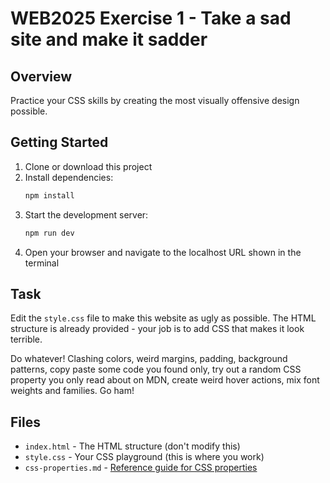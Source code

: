 # WEB2025 Exercise 1 - Take a sad site and make it sadder

## Overview
Practice your CSS skills by creating the most visually offensive design possible.

## Getting Started

1. Clone or download this project
2. Install dependencies:
   ```bash
   npm install
   ```
3. Start the development server:
   ```bash
   npm run dev
   ```
4. Open your browser and navigate to the localhost URL shown in the terminal

## Task

Edit the `style.css` file to make this website as ugly as possible. The HTML structure is already provided - your job is to add CSS that makes it look terrible.

Do whatever! Clashing colors, weird margins, padding, background patterns, copy paste some code you found only, try out a random CSS property you only read about on MDN, create weird hover actions, mix font weights and families. Go ham!

## Files

- `index.html` - The HTML structure (don't modify this)
- `style.css` - Your CSS playground (this is where you work)
- `css-properties.md` - [Reference guide for CSS properties](css-properties.md)
